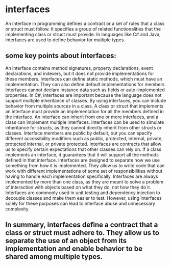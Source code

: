 # interfaces

An interface in programming defines a contract or a set of rules that a class or struct must follow. It specifies a group of related functionalities that the implementing class or struct must provide. In languages like C# and Java, interfaces are used to define behavior for multiple types.

##  some key points about interfaces:

An interface contains method signatures, property declarations, event declarations, and indexers, but it does not provide implementations for these members.
Interfaces can define static methods, which must have an implementation. They can also define default implementations for members.
Interfaces cannot declare instance data such as fields or auto-implemented properties.
In C#, interfaces are important because the language does not support multiple inheritance of classes. By using interfaces, you can include behavior from multiple sources in a class.
A class or struct that implements an interface must provide an implementation for all the members defined in the interface.
An interface can inherit from one or more interfaces, and a class can implement multiple interfaces.
Interfaces can be used to simulate inheritance for structs, as they cannot directly inherit from other structs or classes.
Interface members are public by default, but you can specify different accessibility modifiers such as public, protected, internal, private, protected internal, or private protected.
Interfaces are contracts that allow us to specify certain expectations that other classes can rely on. If a class implements an interface, it guarantees that it will support all the methods defined in that interface.
Interfaces are designed to separate how we use something from how it is implemented. They allow us to write code that can work with different implementations of some set of responsibilities without having to handle each implementation specifically.
Interfaces are always implemented by more than one class, as they are meant to solve a problem of interaction with objects based on what they do, not how they do it.
Interfaces are commonly used in unit testing and dependency injection to decouple classes and make them easier to test. However, using interfaces solely for these purposes can lead to interface abuse and unnecessary complexity.
## In summary, interfaces define a contract that a class or struct must adhere to. They allow us to separate the use of an object from its implementation and enable behavior to be shared among multiple types.